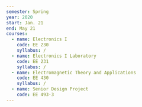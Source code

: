 ```yaml
---
semester: Spring
year: 2020
start: Jan. 21
end: May 21
courses:
  - name: Electronics I
    code: EE 230
    syllabus: /
  - name: Electronics I Laboratory
    code: EE 231
    syllabus: /
  - name: Electromagnetic Theory and Applications
    code: EE 430
    syllabus: /
  - name: Senior Design Project
    code: EE 493-3
---
```

